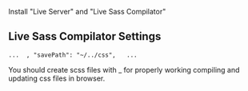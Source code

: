 
Install "Live Server" and "Live Sass Compilator"

## Live Sass Compilator Settings
`
...  ,
"savePath": "~/../css",  
...
`

You should create scss files with _ for properly working compiling and updating css files in browser.